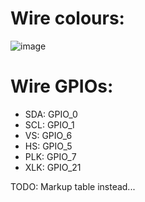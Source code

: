 # Wire colours:

![image](https://github.com/deev123/OV7670/assets/91595217/8ca0666e-e398-4b7b-b0a7-364688d86dba)

# Wire GPIOs:

- SDA: GPIO_0
- SCL: GPIO_1
- VS: GPIO_6
- HS: GPIO_5
- PLK: GPIO_7
- XLK: GPIO_21

TODO: Markup table instead...
